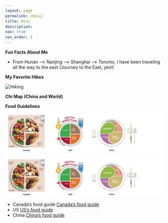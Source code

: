 ```yaml
---
layout: page
permalink: /misc/
title: Misc
description:
nav: true
nav_order: 3
---
```


**Fun Facts About Me**

* From Hunan –> Nanjing –> Shanghai –> Toronto, I have been traveling all the way to the east (Journey to the East, yes!)


**My Favorite Hikes**

![Hiking](/assets/img/Hiking.png "Hiking")


**Chi Map (China and World)**

**Food Guidelines**

![FoodGuide](/assets/img/FoodGuide.png "FoodGuide")

[![FoodGuide](/assets/img/FoodGuide.png)](https://food-guide.canada.ca/en/)

* Canada’s food guide <a href='https://food-guide.canada.ca/en/'>Canada’s food guide</a>
* US <a href='https://www.hsph.harvard.edu/nutritionsource/healthy-eating-plate-vs-usda-myplate/'>US’s food guide</a>
* China <a href='https://labbelab.utoronto.ca/people/mary-labbe/'>China’s food guide</a>
